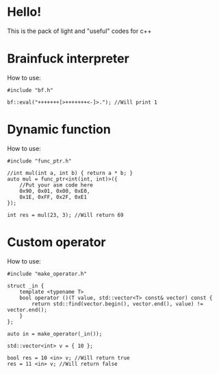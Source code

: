 # Hello!

This is the pack of light and "useful" codes for c++

# Brainfuck interpreter
How to use:

	#include "bf.h"
	
	bf::eval("+++++++[>+++++++<-]>."); //Will print 1
	
# Dynamic function
How to use:

	#include "func_ptr.h"
	
	//int mul(int a, int b) { return a * b; }
	auto mul = func_ptr<int(int, int)>({
		//Put your asm code here
		0x90, 0x01, 0x00, 0xE0,
		0x1E, 0xFF, 0x2F, 0xE1
	});
	
	int res = mul(23, 3); //Will return 69
	
# Custom operator
How to use:

	#include "make_operator.h"
	
	struct _in {
		template <typename T>
		bool operator ()(T value, std::vector<T> const& vector) const {
			return std::find(vector.begin(), vector.end(), value) != vector.end();
		}
	};
	
	auto in = make_operator(_in());
	
	std::vector<int> v = { 10 };

	bool res = 10 <in> v; //Will return true
	res = 11 <in> v; //Will return false

